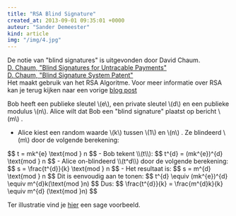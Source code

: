 ```yaml
---
title: "RSA Blind Signature"
created_at: 2013-09-01 09:35:01 +0000
auteur: "Sander Demeester"
kind: article
img: "/img/4.jpg"
---
```

De notie van "blind signatures" is uitgevonden door David Chaum. <br>
[D. Chaum, "Blind Signatures for Untracable Payments"](http://sce.uhcl.edu/yang/teaching/csci5234WebSecurityFall2011/Chaum-blind-signatures.PDF) <br>
[D. Chaum, "Blind Signature System Patent"](http://www.google.com/patents/US4759063) <br>
Het maakt gebruik van het RSA Algoritme. Voor meer informatie over RSA kan je terug kijken naar een vorige [blog post](/blog/RSA/)

Bob heeft een publieke sleutel \\(e\\), een private sleutel \\(d\\) en een publieke modulus \\(n\\). Alice wilt dat Bob een "blind signature" plaatst op bericht \\(m\\) .

- Alice kiest een random waarde \\(k\\) tussen \\(1\\) en \\(n\\) .
  Ze blindeerd \\(m\\) door de volgende berekening:
<notextile>
	$$
	t = mk^{e} \text{mod } n
	$$
</notextile>
- Bob tekent \\(t\\):
<notextile>
	$$
	t^{d} = (mk^{e})^{d} \text{mod } n
	$$
</notextile>  
- Alice on-blindeerd \\(t^d\\) door de volgende berekening:
<notextile>
	$$
	s = \frac{t^{d}}{k} \text{mod } n
	$$
</notextile>  
- Het resultaat is:
<notextile>
	$$
	s = m^{d} \text{mod } n
	$$		
</notextile>  
Dit is eenvoudig aan te tonen:
<notextile>
	$$
	t^{d} \equiv (mk^{e})^{d} \equiv m^{d}k(\text{mod }n)
	$$		
</notextile>  
Dus:
<notextile>
	$$
	\frac{t^{d}}{k} = \frac{m^{d}k}{k} \equiv m^{d} (\text{mod }n)
	$$		
</notextile>  

Ter illustratie vind je [hier](http://sage.ugent.be/home/pub/59/) een sage voorbeeld.